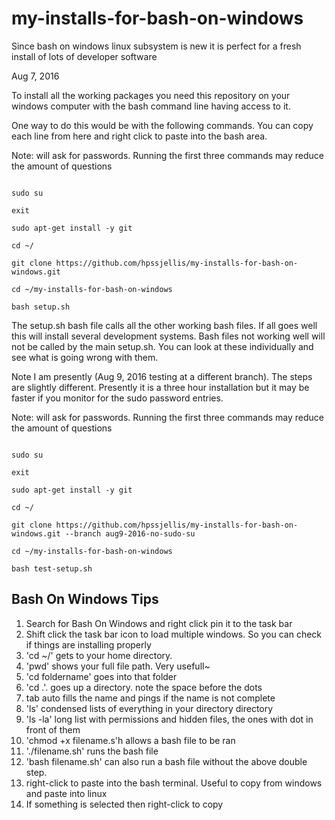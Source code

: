 # my-installs-for-bash-on-windows
Since bash on windows linux subsystem is new it is perfect for a fresh install of lots of developer software



Aug 7, 2016

To install all the working packages you need this repository on your windows computer with the bash command line having access to it.

One way to do this would be with the following commands. You can copy each line from here and right click to paste into the bash area.

Note: will ask for passwords. Running the first three commands may reduce the amount of questions

```

sudo su

exit

sudo apt-get install -y git

cd ~/

git clone https://github.com/hpssjellis/my-installs-for-bash-on-windows.git

cd ~/my-installs-for-bash-on-windows

bash setup.sh

```

The setup.sh bash file calls all the other working bash files. If all goes well this will install several development systems. Bash files not working well will not be called by the main setup.sh. You can look at these individually and see what is going wrong with them.

Note I am presently (Aug 9, 2016 testing at a different branch). The steps are slightly different. Presently it is a three hour installation but it may be faster if you monitor for the sudo password entries.


Note: will ask for passwords. Running the first three commands may reduce the amount of questions
```

sudo su

exit

sudo apt-get install -y git

cd ~/

git clone https://github.com/hpssjellis/my-installs-for-bash-on-windows.git --branch aug9-2016-no-sudo-su

cd ~/my-installs-for-bash-on-windows

bash test-setup.sh

```




## Bash On Windows Tips

1. Search for Bash On Windows and right click pin it to the task bar
2. Shift click the task bar icon to load multiple windows. So you can check if things are installing properly
3. 'cd ~/' gets to your home directory.
4. 'pwd' shows your full file path. Very usefull~
4. 'cd foldername' goes into that folder
4. 'cd .'. goes up a directory. note the space before the dots
5. tab auto fills the name and pings if the name is not complete
6. 'ls' condensed lists of everything in your directory directory
7. 'ls -la' long list with permissions and hidden files, the ones with  dot in front of them
8. 'chmod +x filename.s'h allows a bash file to be ran
9. './filename.sh' runs the bash file
10. 'bash filename.sh' can also run a bash file without the above double step.
11. right-click to paste into the bash terminal. Useful to copy from windows and paste into linux
12. If something is selected then right-click to copy
 



